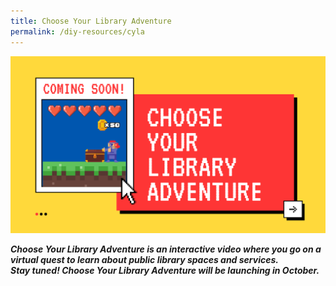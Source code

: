 ```yaml
---
title: Choose Your Library Adventure
permalink: /diy-resources/cyla
---
```

<img alt="What's The Big Idea" src="/images/diyresources/CYLA-Banner.png">

***Choose Your Library Adventure is an interactive video where you go on a virtual quest to learn about public library spaces and services.<br>
Stay tuned! Choose Your Library Adventure will be launching in October.***

		 